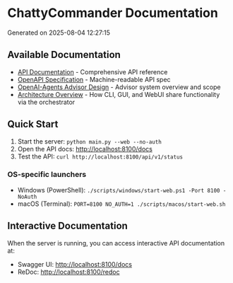 
# ChattyCommander Documentation

Generated on 2025-08-04 12:27:15

## Available Documentation

- [API Documentation](API.md) - Comprehensive API reference
- [OpenAPI Specification](openapi.json) - Machine-readable API spec
- [OpenAI-Agents Advisor Design](OPENAI_AGENTS_ADVISOR.md) - Advisor system overview and scope
- [Architecture Overview](ARCHITECTURE_OVERVIEW.md) - How CLI, GUI, and WebUI share functionality via the orchestrator

## Quick Start

1. Start the server: `python main.py --web --no-auth`
2. Open the API docs: [http://localhost:8100/docs](http://localhost:8100/docs)
3. Test the API: `curl http://localhost:8100/api/v1/status`

### OS-specific launchers

- Windows (PowerShell): `./scripts/windows/start-web.ps1 -Port 8100 -NoAuth`
- macOS (Terminal): `PORT=8100 NO_AUTH=1 ./scripts/macos/start-web.sh`

## Interactive Documentation

When the server is running, you can access interactive API documentation at:
- Swagger UI: [http://localhost:8100/docs](http://localhost:8100/docs)
- ReDoc: [http://localhost:8100/redoc](http://localhost:8100/redoc)
